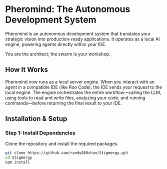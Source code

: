 # Pheromind: The Autonomous Development System

Pheromind is an autonomous development system that translates your strategic vision into production-ready applications. It operates as a local AI engine, powering agents directly within your IDE.

You are the architect; the swarm is your workshop.

## How It Works

Pheromind now runs as a local server engine. When you interact with an agent in a compatible IDE (like Roo Code), the IDE sends your request to the local engine. The engine orchestrates the entire workflow—calling the LLM, using tools to read and write files, analyzing your code, and running commands—before returning the final result to your IDE.

## Installation & Setup

### Step 1: Install Dependencies

Clone the repository and install the required packages.
```bash
git clone https://github.com/randy888chan/Stigmergy.git
cd Stigmergy
npm install
